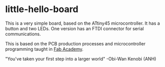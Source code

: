 # little-hello-board

This is a very simple board, based on the ATtiny45 microcontroller. It has a button and two LEDs. One version has an FTDI connector for serial communications.

This is based on the PCB production processes and microcontroller programming taught in [Fab Academy](http://fabacademy.org/).

"You've taken your first step into a larger world" -Obi-Wan Kenobi (ANH)
